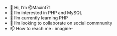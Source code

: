 - 👋 Hi, I’m @Maxint71
- 👀 I’m interested in PHP and MySQL
- 🌱 I’m currently learning PHP
- 💞️ I’m looking to collaborate on social commnunity
- 📫 How to reach me : imagine-

<!---
Maxint71/Maxint71 is a ✨ special ✨ repository because its `README.md` (this file) appears on your GitHub profile.
You can click the Preview link to take a look at your changes.
--->
